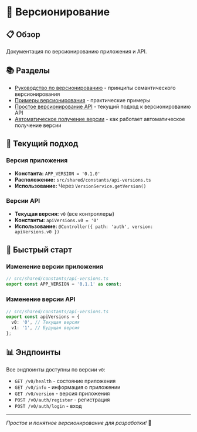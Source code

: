 # 🔢 Версионирование

## 📋 Обзор

Документация по версионированию приложения и API.

## 📚 Разделы

- [Руководство по версионированию](versioning-guide.md) - принципы семантического версионирования
- [Примеры версионирования](versioning-examples.md) - практические примеры
- [Простое версионирование API](simple-versioning.md) - текущий подход к версионированию API
- [Автоматическое получение версии](auto-versioning.md) - как работает автоматическое получение версии

## 🎯 Текущий подход

### Версия приложения

- **Константа:** `APP_VERSION = '0.1.0'`
- **Расположение:** `src/shared/constants/api-versions.ts`
- **Использование:** Через `VersionService.getVersion()`

### Версии API

- **Текущая версия:** `v0` (все контроллеры)
- **Константы:** `apiVersions.v0 = '0'`
- **Использование:** `@Controller({ path: 'auth', version: apiVersions.v0 })`

## 🚀 Быстрый старт

### Изменение версии приложения

```typescript
// src/shared/constants/api-versions.ts
export const APP_VERSION = '0.1.1' as const;
```

### Изменение версии API

```typescript
// src/shared/constants/api-versions.ts
export const apiVersions = {
  v0: '0', // Текущая версия
  v1: '1', // Будущая версия
};
```

## 📊 Эндпоинты

Все эндпоинты доступны по версии `v0`:

- `GET /v0/health` - состояние приложения
- `GET /v0/info` - информация о приложении
- `GET /v0/version` - версия приложения
- `POST /v0/auth/register` - регистрация
- `POST /v0/auth/login` - вход

---

_Простое и понятное версионирование для разработки!_ 🚀

